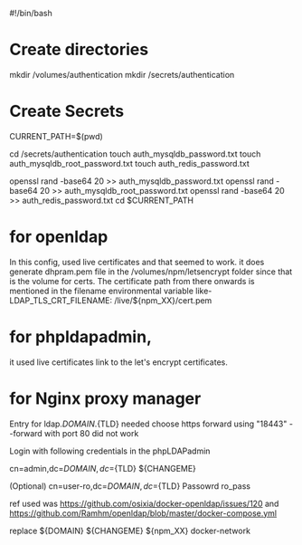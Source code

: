 

#!/bin/bash

# Create directories
mkdir /volumes/authentication
mkdir /secrets/authentication


# Create Secrets
CURRENT_PATH=$(pwd) 

cd /secrets/authentication
touch auth_mysqldb_password.txt
touch auth_mysqldb_root_password.txt
touch auth_redis_password.txt

openssl rand -base64 20 >> auth_mysqldb_password.txt 
openssl rand -base64 20 >> auth_mysqldb_root_password.txt
openssl rand -base64 20 >> auth_redis_password.txt
cd $CURRENT_PATH


# for openldap

In this config, used live certificates and that seemed to work.
it does generate dhpram.pem file in the /volumes/npm/letsencrypt folder since that is the volume for certs. The certificate path from there onwards is mentioned in the filename environmental variable like-
   LDAP_TLS_CRT_FILENAME: /live/${npm_XX}/cert.pem

# for phpldapadmin, 

it used live certificates link to the let's encrypt certificates.

# for Nginx proxy manager
Entry for ldap.${DOMAIN}.${TLD} needed 
choose https forward using "18443" 
--forward with port 80 did not work 

Login with following credentials in the phpLDAPadmin

cn=admin,dc=${DOMAIN},dc=${TLD}
${CHANGEME}

(Optional)
cn=user-ro,dc=${DOMAIN},dc=${TLD}
Passowrd ro_pass

ref used was https://github.com/osixia/docker-openldap/issues/120
and https://github.com/Ramhm/openldap/blob/master/docker-compose.yml 

replace ${DOMAIN} ${CHANGEME} ${npm_XX} docker-network